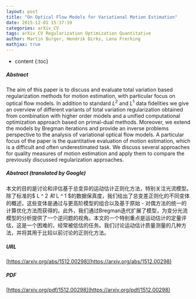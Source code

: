 ```yaml
---
layout: post
title: "On Optical Flow Models for Variational Motion Estimation"
date: 2015-12-01 15:37:19
categories: arXiv_CV
tags: arXiv_CV Regularization Optimization Quantitative
author: Martin Burger, Hendrik Dirks, Lena Frerking
mathjax: true
---
```


* content
{:toc}

##### Abstract
The aim of this paper is to discuss and evaluate total variation based regularization methods for motion estimation, with particular focus on optical flow models. In addition to standard $L^2$ and $L^1$ data fidelities we give an overview of different variants of total variation regularization obtained from combination with higher order models and a unified computational optimization approach based on primal-dual methods. Moreover, we extend the models by Bregman iterations and provide an inverse problems perspective to the analysis of variational optical flow models. A particular focus of the paper is the quantitative evaluation of motion estimation, which is a difficult and often underestimated task. We discuss several approaches for quality measures of motion estimation and apply them to compare the previously discussed regularization approaches.

##### Abstract (translated by Google)
本文的目的是讨论和评估基于总变异的运动估计正则化方法，特别关注光流模型。除了标准的$ L ^ 2 $和$ L ^ 1 $的数据保真度，我们给出了总变差正则化的不同变体的概述，这些变体是通过与更高阶模型的组合以及基于原始 - 对偶方法的统一的计算优化方法而获得的。此外，我们通过Bregman迭代扩展了模型，为变分光流模型的分析提供了一个逆问题的视角。本文的一个特别重点是运动估计的定量评估，这是一个困难的，经常被低估的任务。我们讨论运动估计质量测量的几种方法，并将其用于比较以前讨论的正则化方法。

##### URL
[https://arxiv.org/abs/1512.00298](https://arxiv.org/abs/1512.00298)

##### PDF
[https://arxiv.org/pdf/1512.00298](https://arxiv.org/pdf/1512.00298)

